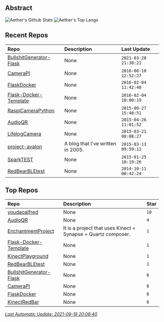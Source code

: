 ## Abstract
![Aether's Github Stats](https://github-readme-stats.vercel.app/api?username=aetherwu&show_icons=true&hide_border=true)
![Aether's Top Langs](https://github-readme-stats.vercel.app/api/top-langs/?username=aetherwu&layout=compact&hide_border=true&langs_count=10)

## Recent Repos
|Repo|Description|Last Update|
|:--|:--|:--|
|[BullshitGenerator-Flask](https://github.com/aetherwu/BullshitGenerator-Flask)|None|`2021-03-28 21:38:21`|
|[CameraPI](https://github.com/aetherwu/CameraPI)|None|`2016-06-10 12:52:27`|
|[FlaskDocker](https://github.com/aetherwu/FlaskDocker)|None|`2016-02-04 11:42:40`|
|[Flask-Docker-Template](https://github.com/aetherwu/Flask-Docker-Template)|None|`2016-02-04 10:00:19`|
|[RaspiCameraPython](https://github.com/aetherwu/RaspiCameraPython)|None|`2015-08-27 15:40:51`|
|[AudioQR](https://github.com/aetherwu/AudioQR)|None|`2015-04-26 11:01:52`|
|[LifelogCamera](https://github.com/aetherwu/LifelogCamera)|None|`2015-03-21 08:08:27`|
|[project-avalon](https://github.com/aetherwu/project-avalon)|A blog that I've written in 2005.|`2015-03-13 09:59:12`|
|[SparkTEST](https://github.com/aetherwu/SparkTEST)|None|`2015-01-25 10:19:26`|
|[RedBearBLEtest](https://github.com/aetherwu/RedBearBLEtest)|None|`2014-10-11 00:42:24`|

## Top Repos
|Repo|Description|Star|
|:--|:--|:--|
|[youdaoalfred](https://github.com/aetherwu/youdaoalfred)|None|`10`|
|[AudioQR](https://github.com/aetherwu/AudioQR)|None|`4`|
|[EnchantmentProject](https://github.com/aetherwu/EnchantmentProject)|It is a project that uses Kinect + Synapse + Quartz composer. |`1`|
|[Flask-Docker-Template](https://github.com/aetherwu/Flask-Docker-Template)|None|`1`|
|[KinectPlayground](https://github.com/aetherwu/KinectPlayground)|None|`1`|
|[RedBearBLEtest](https://github.com/aetherwu/RedBearBLEtest)|None|`1`|
|[BullshitGenerator-Flask](https://github.com/aetherwu/BullshitGenerator-Flask)|None|`0`|
|[CameraPI](https://github.com/aetherwu/CameraPI)|None|`0`|
|[FlaskDocker](https://github.com/aetherwu/FlaskDocker)|None|`0`|
|[KinectRedBar](https://github.com/aetherwu/KinectRedBar)|None|`0`|



*[Last Automatic Update: 2021-09-19 20:08:40](https://github.com/songquanpeng/songquanpeng/blob/master/help.md)*
